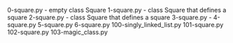 0-square.py - empty class Square
1-square.py - class Square that defines a square
2-square.py - class Square that defines a square
3-square.py - 
4-square.py
5-square.py
6-square.py
100-singly_linked_list.py
101-square.py
102-square.py
103-magic_class.py
